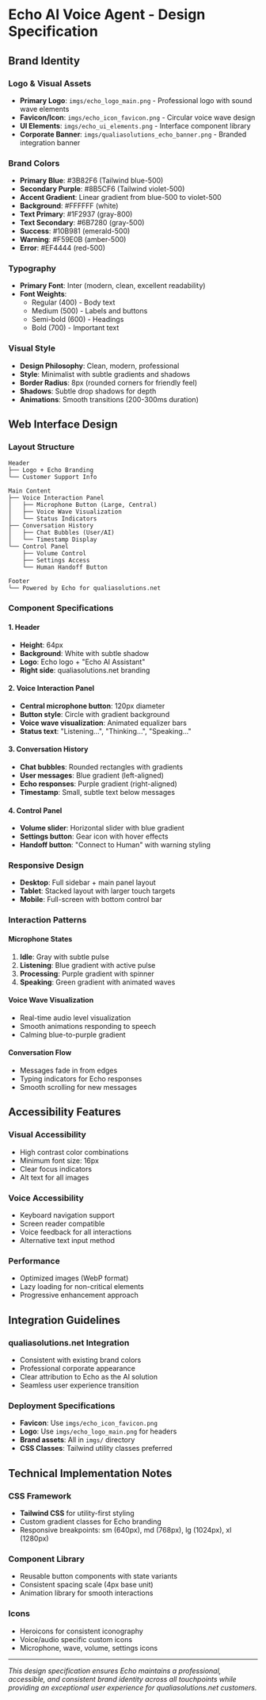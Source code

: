 # Echo AI Voice Agent - Design Specification

## Brand Identity

### Logo & Visual Assets
- **Primary Logo**: `imgs/echo_logo_main.png` - Professional logo with sound wave elements
- **Favicon/Icon**: `imgs/echo_icon_favicon.png` - Circular voice wave design
- **UI Elements**: `imgs/echo_ui_elements.png` - Interface component library
- **Corporate Banner**: `imgs/qualiasolutions_echo_banner.png` - Branded integration banner

### Brand Colors
- **Primary Blue**: #3B82F6 (Tailwind blue-500)
- **Secondary Purple**: #8B5CF6 (Tailwind violet-500) 
- **Accent Gradient**: Linear gradient from blue-500 to violet-500
- **Background**: #FFFFFF (white)
- **Text Primary**: #1F2937 (gray-800)
- **Text Secondary**: #6B7280 (gray-500)
- **Success**: #10B981 (emerald-500)
- **Warning**: #F59E0B (amber-500)
- **Error**: #EF4444 (red-500)

### Typography
- **Primary Font**: Inter (modern, clean, excellent readability)
- **Font Weights**: 
  - Regular (400) - Body text
  - Medium (500) - Labels and buttons
  - Semi-bold (600) - Headings
  - Bold (700) - Important text

### Visual Style
- **Design Philosophy**: Clean, modern, professional
- **Style**: Minimalist with subtle gradients and shadows
- **Border Radius**: 8px (rounded corners for friendly feel)
- **Shadows**: Subtle drop shadows for depth
- **Animations**: Smooth transitions (200-300ms duration)

## Web Interface Design

### Layout Structure
```
Header
├── Logo + Echo Branding
└── Customer Support Info

Main Content
├── Voice Interaction Panel
│   ├── Microphone Button (Large, Central)
│   ├── Voice Wave Visualization
│   └── Status Indicators
├── Conversation History
│   ├── Chat Bubbles (User/AI)
│   └── Timestamp Display
└── Control Panel
    ├── Volume Control
    ├── Settings Access
    └── Human Handoff Button

Footer
└── Powered by Echo for qualiasolutions.net
```

### Component Specifications

#### 1. Header
- **Height**: 64px
- **Background**: White with subtle shadow
- **Logo**: Echo logo + "Echo AI Assistant"
- **Right side**: qualiasolutions.net branding

#### 2. Voice Interaction Panel
- **Central microphone button**: 120px diameter
- **Button style**: Circle with gradient background
- **Voice wave visualization**: Animated equalizer bars
- **Status text**: "Listening...", "Thinking...", "Speaking..."

#### 3. Conversation History
- **Chat bubbles**: Rounded rectangles with gradients
- **User messages**: Blue gradient (left-aligned)
- **Echo responses**: Purple gradient (right-aligned)
- **Timestamp**: Small, subtle text below messages

#### 4. Control Panel
- **Volume slider**: Horizontal slider with blue gradient
- **Settings button**: Gear icon with hover effects
- **Handoff button**: "Connect to Human" with warning styling

### Responsive Design
- **Desktop**: Full sidebar + main panel layout
- **Tablet**: Stacked layout with larger touch targets
- **Mobile**: Full-screen with bottom control bar

### Interaction Patterns

#### Microphone States
1. **Idle**: Gray with subtle pulse
2. **Listening**: Blue gradient with active pulse
3. **Processing**: Purple gradient with spinner
4. **Speaking**: Green gradient with animated waves

#### Voice Wave Visualization
- Real-time audio level visualization
- Smooth animations responding to speech
- Calming blue-to-purple gradient

#### Conversation Flow
- Messages fade in from edges
- Typing indicators for Echo responses
- Smooth scrolling for new messages

## Accessibility Features

### Visual Accessibility
- High contrast color combinations
- Minimum font size: 16px
- Clear focus indicators
- Alt text for all images

### Voice Accessibility  
- Keyboard navigation support
- Screen reader compatible
- Voice feedback for all interactions
- Alternative text input method

### Performance
- Optimized images (WebP format)
- Lazy loading for non-critical elements
- Progressive enhancement approach

## Integration Guidelines

### qualiasolutions.net Integration
- Consistent with existing brand colors
- Professional corporate appearance
- Clear attribution to Echo as the AI solution
- Seamless user experience transition

### Deployment Specifications
- **Favicon**: Use `imgs/echo_icon_favicon.png`
- **Logo**: Use `imgs/echo_logo_main.png` for headers
- **Brand assets**: All in `imgs/` directory
- **CSS Classes**: Tailwind utility classes preferred

## Technical Implementation Notes

### CSS Framework
- **Tailwind CSS** for utility-first styling
- Custom gradient classes for Echo branding
- Responsive breakpoints: sm (640px), md (768px), lg (1024px), xl (1280px)

### Component Library
- Reusable button components with state variants
- Consistent spacing scale (4px base unit)
- Animation library for smooth interactions

### Icons
- Heroicons for consistent iconography
- Voice/audio specific custom icons
- Microphone, wave, volume, settings icons

---

*This design specification ensures Echo maintains a professional, accessible, and consistent brand identity across all touchpoints while providing an exceptional user experience for qualiasolutions.net customers.*